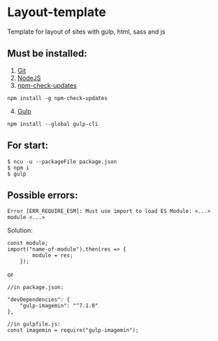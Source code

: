 # Layout-template
Template for layout of sites with gulp, html, sass and js

## Must be installed:
1. [Git](https://git-scm.com/downloads)
2. [NodeJS](https://nodejs.org/en/download)
3. [npm-check-updates](https://www.npmjs.com/package/npm-check-updates)
```
npm install -g npm-check-updates

```
4. [Gulp](https://gulpjs.com/docs/en/getting-started/quick-start)
```
npm install --global gulp-cli

```

## For start:
```
$ ncu -u --packageFile package.json
$ npm i
$ gulp
```

## Possible errors:
```
Error [ERR_REQUIRE_ESM]: Must use import to load ES Module: <...> module <...>
```
Solution:
```
const module; 
import("name-of-module").then(res => { 
		module = res; 
	});
```
or
```
//in package.json:

"devDependencies": {
	"gulp-imagemin": "^7.1.0"
},

//in gulpfile.js:
const imagemin = require("gulp-imagemin");
```
